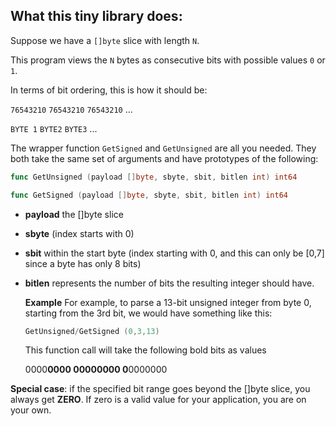 ## What this tiny library does:

Suppose we have a `[]byte` slice with length `N`. 

This program views the `N` bytes as consecutive bits with possible values `0` or `1`. 

In terms of bit ordering, this is how it should be: 

`76543210` `76543210` `76543210` ... 

`BYTE 1`     `BYTE2`        `BYTE3`      ...

The wrapper function `GetSigned` and `GetUnsigned` are all you needed. They both take the same set of arguments and have prototypes of the following: 

```go
func GetUnsigned (payload []byte, sbyte, sbit, bitlen int) int64
```

```go
func GetSigned (payload []byte, sbyte, sbit, bitlen int) int64
```

* __payload__ the []byte slice

* __sbyte__ (index starts with 0)

* __sbit__ within the start byte (index starting with 0, and this can only be [0,7] since a byte has only 8 bits)

* __bitlen__ represents the number of bits the resulting integer should have. 

  

  __Example__ For example, to parse a 13-bit unsigned integer from byte 0, starting from the 3rd bit, we would have something like this: 

  ```go
  GetUnsigned/GetSigned (0,3,13)
  ```

  This function call will take the following bold bits as values

  0000**0000 00000000 0**0000000 

__Special case__: if the specified bit range goes beyond the []byte slice, you always get __ZERO__. If zero is a valid value for your application, you are on your own. 